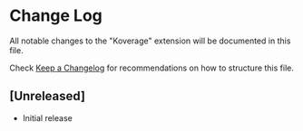 # Change Log

All notable changes to the "Koverage" extension will be documented in this file.

Check [Keep a Changelog](http://keepachangelog.com/) for recommendations on how to structure this file.

## [Unreleased]

- Initial release
